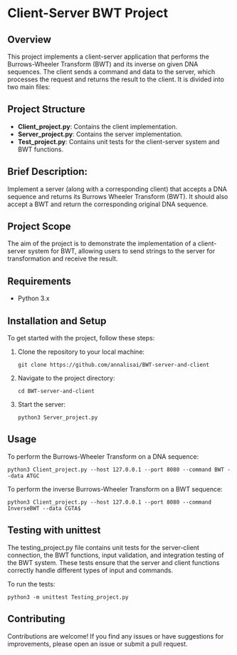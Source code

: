 # Client-Server BWT Project

## Overview

This project implements a client-server application that performs the Burrows-Wheeler Transform (BWT) and its inverse on given DNA sequences. The client sends a command and data to the server, which processes the request and returns the result to the client. It is divided into two main files:

## Project Structure

- **Client_project.py**: Contains the client implementation.
- **Server_project.py**: Contains the server implementation.
- **Test_project.py**: Contains unit tests for the client-server system and BWT functions.

## Brief Description: 
Implement a server (along with a corresponding client) that accepts a DNA sequence and returns its Burrows Wheeler Transform (BWT). It should also accept a BWT and return the corresponding original DNA sequence.

## Project Scope
The aim of the project is to demonstrate the implementation of a client-server system for BWT, allowing users to send strings to the server for transformation and receive the result.

## Requirements

- Python 3.x

## Installation and Setup
To get started with the project, follow these steps:

1. Clone the repository to your local machine:
   ```
   git clone https://github.com/annalisai/BWT-server-and-client
   ```

2. Navigate to the project directory:
   ```
   cd BWT-server-and-client
   ```

3. Start the server:
   ```
   python3 Server_project.py
   ```

## Usage

To perform the Burrows-Wheeler Transform on a DNA sequence:
```
python3 Client_project.py --host 127.0.0.1 --port 8080 --command BWT --data ATGC
```

To perform the inverse Burrows-Wheeler Transform on a BWT sequence:
```
python3 Client_project.py --host 127.0.0.1 --port 8080 --command InverseBWT --data CGTA$
```

## Testing with unittest

The testing_project.py file contains unit tests for the server-client connection, the BWT functions, input validation, and integration testing of the BWT system. These tests ensure that the server and client functions correctly handle different types of input and commands.

To run the tests:
```
python3 -m unittest Testing_project.py
```

## Contributing

Contributions are welcome! If you find any issues or have suggestions for improvements, please open an issue or submit a pull request.
